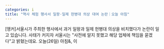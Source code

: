 ```yaml
---
categories: i
title: "역사 체험 행사서 일왕·일제 헌병대 의상 대여 논란｜오늘 아침"
---
```

 [앵커]서울시가 주최한 행사에서 과거 일왕과 일제 헌병대 의상을 비치했다가 논란이 일고 있습니다. 사태가 커지자 서울시는 "사전에 알지 못했고 해당 업체에 책임을 묻겠다"고 밝혔는데요. 오늘(26일) 아침&, 이